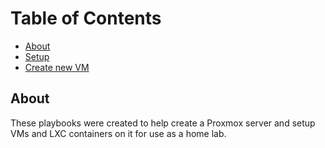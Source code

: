 # Table of Contents

- [About](about)
- [Setup](./setup.md)
- [Create new VM](./create_vm.md)

## About

These playbooks were created to help create a Proxmox server and setup
VMs and LXC containers on it for use as a home lab.
